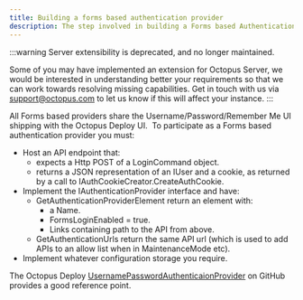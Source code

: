 ```yaml
---
title: Building a forms based authentication provider
description: The step involved in building a Forms based Authentication Provider.
---
```


:::warning
Server extensibility is deprecated, and no longer maintained.

Some of you may have implemented an extension for Octopus Server, we would be interested in understanding better your requirements so that we can work towards resolving missing capabilities. Get in touch with us via support@octopus.com to let us know if this will affect your instance.
:::

All Forms based providers share the Username/Password/Remember Me UI shipping with the Octopus Deploy UI.  To participate as a Forms based authentication provider you must:

- Host an API endpoint that:
    * expects a Http POST of a LoginCommand object.
    * returns a JSON representation of an IUser and a cookie, as returned by a call to IAuthCookieCreator.CreateAuthCookie.
- Implement the IAuthenticationProvider interface and have:
    * GetAuthenticationProviderElement return an element with:
        * a Name.
        * FormsLoginEnabled = true.
        * Links containing path to the API from above.
    * GetAuthenticationUrls return the same API url (which is used to add APIs to an allow list when in MaintenanceMode etc).
- Implement whatever configuration storage you require.

The Octopus Deploy [UsernamePasswordAuthenticaionProvider](https://github.com/OctopusDeploy/UsernamePasswordAuthenticationProvider) on GitHub provides a good reference point.
